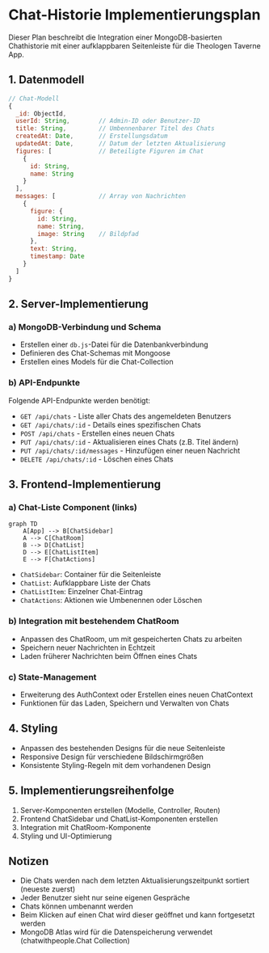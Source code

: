 # Chat-Historie Implementierungsplan

Dieser Plan beschreibt die Integration einer MongoDB-basierten Chathistorie mit einer aufklappbaren Seitenleiste für die Theologen Taverne App.

## 1. Datenmodell

```javascript
// Chat-Modell
{
  _id: ObjectId,
  userId: String,        // Admin-ID oder Benutzer-ID
  title: String,         // Umbennenbarer Titel des Chats
  createdAt: Date,       // Erstellungsdatum
  updatedAt: Date,       // Datum der letzten Aktualisierung
  figures: [             // Beteiligte Figuren im Chat
    {
      id: String,
      name: String
    }
  ],
  messages: [            // Array von Nachrichten
    {
      figure: {
        id: String,
        name: String,
        image: String    // Bildpfad
      },
      text: String,
      timestamp: Date
    }
  ]
}
```

## 2. Server-Implementierung

### a) MongoDB-Verbindung und Schema

- Erstellen einer `db.js`-Datei für die Datenbankverbindung
- Definieren des Chat-Schemas mit Mongoose
- Erstellen eines Models für die Chat-Collection

### b) API-Endpunkte

Folgende API-Endpunkte werden benötigt:

- `GET /api/chats` - Liste aller Chats des angemeldeten Benutzers
- `GET /api/chats/:id` - Details eines spezifischen Chats
- `POST /api/chats` - Erstellen eines neuen Chats
- `PUT /api/chats/:id` - Aktualisieren eines Chats (z.B. Titel ändern)
- `PUT /api/chats/:id/messages` - Hinzufügen einer neuen Nachricht
- `DELETE /api/chats/:id` - Löschen eines Chats

## 3. Frontend-Implementierung

### a) Chat-Liste Component (links)

```mermaid
graph TD
    A[App] --> B[ChatSidebar]
    A --> C[ChatRoom]
    B --> D[ChatList]
    D --> E[ChatListItem]
    E --> F[ChatActions]
```

- `ChatSidebar`: Container für die Seitenleiste
- `ChatList`: Aufklappbare Liste der Chats
- `ChatListItem`: Einzelner Chat-Eintrag 
- `ChatActions`: Aktionen wie Umbenennen oder Löschen

### b) Integration mit bestehendem ChatRoom

- Anpassen des ChatRoom, um mit gespeicherten Chats zu arbeiten
- Speichern neuer Nachrichten in Echtzeit
- Laden früherer Nachrichten beim Öffnen eines Chats

### c) State-Management

- Erweiterung des AuthContext oder Erstellen eines neuen ChatContext
- Funktionen für das Laden, Speichern und Verwalten von Chats

## 4. Styling

- Anpassen des bestehenden Designs für die neue Seitenleiste
- Responsive Design für verschiedene Bildschirmgrößen
- Konsistente Styling-Regeln mit dem vorhandenen Design

## 5. Implementierungsreihenfolge

1. Server-Komponenten erstellen (Modelle, Controller, Routen)
2. Frontend ChatSidebar und ChatList-Komponenten erstellen
3. Integration mit ChatRoom-Komponente
4. Styling und UI-Optimierung

## Notizen

- Die Chats werden nach dem letzten Aktualisierungszeitpunkt sortiert (neueste zuerst)
- Jeder Benutzer sieht nur seine eigenen Gespräche
- Chats können umbenannt werden
- Beim Klicken auf einen Chat wird dieser geöffnet und kann fortgesetzt werden
- MongoDB Atlas wird für die Datenspeicherung verwendet (chatwithpeople.Chat Collection)